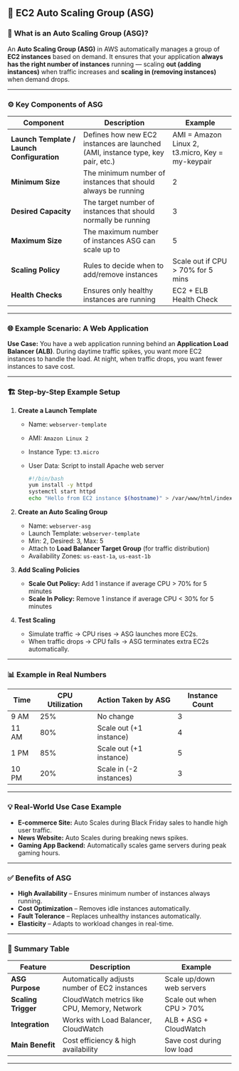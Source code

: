 ## 🧩 **EC2 Auto Scaling Group (ASG)**

### 🔹 **What is an Auto Scaling Group (ASG)?**

An **Auto Scaling Group (ASG)** in AWS automatically manages a group of **EC2 instances** based on demand.
It ensures that your application **always has the right number of instances** running — scaling **out (adding instances)** when traffic increases and **scaling in (removing instances)** when demand drops.

---

### ⚙️ **Key Components of ASG**

| Component                                  | Description                                                                     | Example                                          |
| ------------------------------------------ | ------------------------------------------------------------------------------- | ------------------------------------------------ |
| **Launch Template / Launch Configuration** | Defines how new EC2 instances are launched (AMI, instance type, key pair, etc.) | AMI = Amazon Linux 2, t3.micro, Key = my-keypair |
| **Minimum Size**                           | The minimum number of instances that should always be running                   | 2                                                |
| **Desired Capacity**                       | The target number of instances that should normally be running                  | 3                                                |
| **Maximum Size**                           | The maximum number of instances ASG can scale up to                             | 5                                                |
| **Scaling Policy**                         | Rules to decide when to add/remove instances                                    | Scale out if CPU > 70% for 5 mins                |
| **Health Checks**                          | Ensures only healthy instances are running                                      | EC2 + ELB Health Check                           |

---

### 🌐 **Example Scenario: A Web Application**

**Use Case:**
You have a web application running behind an **Application Load Balancer (ALB)**.
During daytime traffic spikes, you want more EC2 instances to handle the load.
At night, when traffic drops, you want fewer instances to save cost.

---

### 🏗️ **Step-by-Step Example Setup**

1. **Create a Launch Template**

   * Name: `webserver-template`
   * AMI: `Amazon Linux 2`
   * Instance Type: `t3.micro`
   * User Data: Script to install Apache web server

     ```bash
     #!/bin/bash
     yum install -y httpd
     systemctl start httpd
     echo "Hello from EC2 instance $(hostname)" > /var/www/html/index.html
     ```

2. **Create an Auto Scaling Group**

   * Name: `webserver-asg`
   * Launch Template: `webserver-template`
   * Min: 2, Desired: 3, Max: 5
   * Attach to **Load Balancer Target Group** (for traffic distribution)
   * Availability Zones: `us-east-1a`, `us-east-1b`

3. **Add Scaling Policies**

   * **Scale Out Policy:** Add 1 instance if average CPU > 70% for 5 minutes
   * **Scale In Policy:** Remove 1 instance if average CPU < 30% for 5 minutes

4. **Test Scaling**

   * Simulate traffic → CPU rises → ASG launches more EC2s.
   * When traffic drops → CPU falls → ASG terminates extra EC2s automatically.

---

### 📊 **Example in Real Numbers**

| Time  | CPU Utilization | Action Taken by ASG     | Instance Count |
| ----- | --------------- | ----------------------- | -------------- |
| 9 AM  | 25%             | No change               | 3              |
| 11 AM | 80%             | Scale out (+1 instance) | 4              |
| 1 PM  | 85%             | Scale out (+1 instance) | 5              |
| 10 PM | 20%             | Scale in (-2 instances) | 3              |

---

### 💡 **Real-World Use Case Example**

* **E-commerce Site:** Auto Scales during Black Friday sales to handle high user traffic.
* **News Website:** Auto Scales during breaking news spikes.
* **Gaming App Backend:** Automatically scales game servers during peak gaming hours.

---

### ✅ **Benefits of ASG**

* **High Availability** – Ensures minimum number of instances always running.
* **Cost Optimization** – Removes idle instances automatically.
* **Fault Tolerance** – Replaces unhealthy instances automatically.
* **Elasticity** – Adapts to workload changes in real-time.

---

### 🔸 **Summary Table**

| Feature             | Description                                   | Example                   |
| ------------------- | --------------------------------------------- | ------------------------- |
| **ASG Purpose**     | Automatically adjusts number of EC2 instances | Scale up/down web servers |
| **Scaling Trigger** | CloudWatch metrics like CPU, Memory, Network  | Scale out when CPU > 70%  |
| **Integration**     | Works with Load Balancer, CloudWatch          | ALB + ASG + CloudWatch    |
| **Main Benefit**    | Cost efficiency & high availability           | Save cost during low load |

---

